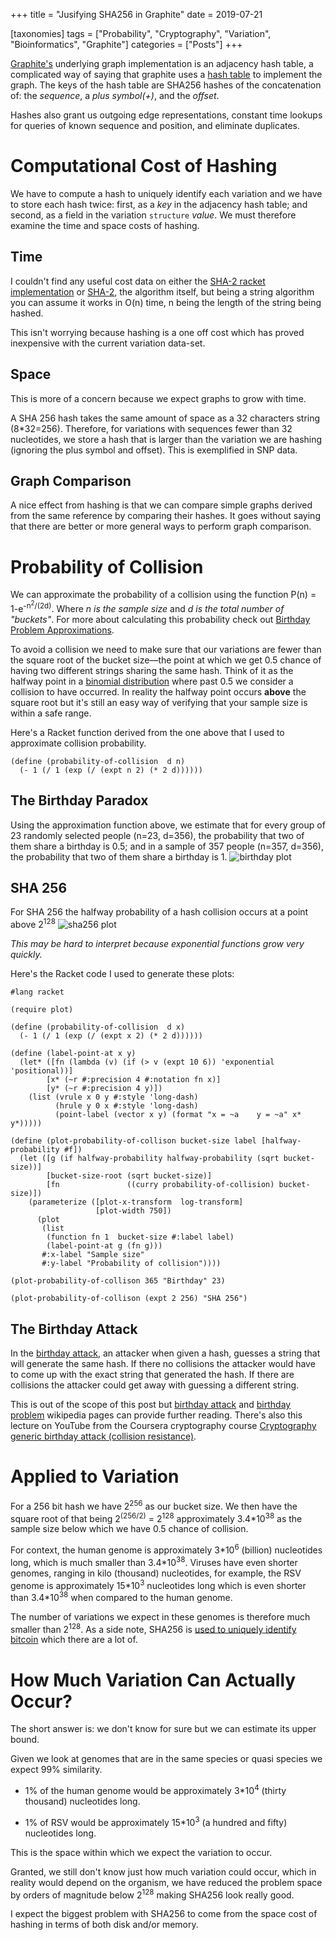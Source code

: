 +++
title = "Jusifying SHA256 in Graphite"
date = 2019-07-21

[taxonomies]
tags = ["Probability", "Cryptography", "Variation", "Bioinformatics", "Graphite"]
categories = ["Posts"]
+++

[Graphite's] underlying graph implementation is an adjacency hash table, a
complicated way of saying that graphite uses a [hash table] to implement the
graph. The keys of the hash table are SHA256 hashes of the concatenation of: the
*sequence*, a *plus symbol(+)*, and the *offset*.

<!-- more -->

Hashes also grant us outgoing edge representations, constant time lookups for
queries of known sequence and position, and eliminate duplicates.

# Computational Cost of Hashing
We have to compute a hash to uniquely identify each variation and we have to
store each hash twice: first, as a *key* in the adjacency hash table; and second,
as  a field in the variation `structure` *value*.
We must therefore examine the time and space costs of hashing.

## Time
I couldn't find any useful cost data on either the [SHA-2 racket implementation]
or [SHA-2], the algorithm itself, but being a string algorithm you can assume
it works in O(n) time, n being the length of the string being hashed.

This isn't worrying because hashing is a one off cost which has proved
inexpensive with the current variation data-set.

## Space
This is more of a concern because we expect graphs to grow with time.

A SHA 256 hash takes the same amount of space as a 32 characters string
(8*32=256). Therefore, for variations with sequences fewer than 32 nucleotides,
we store a hash that is larger than the variation we are hashing
(ignoring the plus symbol and offset). This is exemplified in SNP data.

## Graph Comparison
A nice effect from hashing is that we can compare simple graphs derived from the
same reference by comparing their hashes. It goes without saying that there are
better or more general ways to perform graph comparison.

# Probability of Collision
We can approximate the probability of a collision using the function
P(n) = 1-e<sup>-n<sup>2</sup>/(2d)</sup>. Where *n is the sample size* and *d
is the total number of "buckets"*.
For more about calculating this probability check out [Birthday Problem Approximations].

To avoid a collision we need to make sure that our variations are fewer than the
square root of the bucket size—the point at which we get 0.5 chance of having
two different strings sharing the same hash.
Think of it as the halfway point in a [binomial distribution] where past 0.5 we
consider a collision to have occurred. In reality the halfway point occurs
**above** the square root but it's still an easy way of verifying that your
sample size is within a safe range.



Here's a Racket function derived from the one above that I used to approximate
collision probability.
```
(define (probability-of-collision  d n)
  (- 1 (/ 1 (exp (/ (expt n 2) (* 2 d))))))
```

## The Birthday Paradox
Using the approximation function above, we estimate that for every group of 23
randomly selected people (n=23, d=356), the probability that two of them share a
birthday is 0.5; and in a sample of 357 people (n=357, d=356), the probability
that two of them share a birthday is 1.
![birthday plot]

## SHA 256
For SHA 256 the halfway probability of a hash collision occurs at a point above
2<sup>128</sup>
![sha256 plot]

*This may be hard to interpret because exponential functions grow very quickly.*

Here's the Racket code I used to generate these plots:
```
#lang racket

(require plot)

(define (probability-of-collision  d x)
  (- 1 (/ 1 (exp (/ (expt x 2) (* 2 d))))))

(define (label-point-at x y)
  (let* ([fn (lambda (v) (if (> v (expt 10 6)) 'exponential 'positional))]
        [x* (~r #:precision 4 #:notation fn x)]
        [y* (~r #:precision 4 y)])
    (list (vrule x 0 y #:style 'long-dash)
          (hrule y 0 x #:style 'long-dash)
          (point-label (vector x y) (format "x = ~a    y = ~a" x* y*)))))

(define (plot-probability-of-collison bucket-size label [halfway-probability #f])
  (let ([g (if halfway-probability halfway-probability (sqrt bucket-size))]
        [bucket-size-root (sqrt bucket-size)]
        [fn               ((curry probability-of-collision) bucket-size)])
    (parameterize ([plot-x-transform  log-transform]
                   [plot-width 750])
      (plot
       (list
        (function fn 1  bucket-size #:label label)
        (label-point-at g (fn g)))
       #:x-label "Sample size"
       #:y-label "Probability of collision"))))

(plot-probability-of-collison 365 "Birthday" 23)

(plot-probability-of-collison (expt 2 256) "SHA 256")
```

## The Birthday Attack
In the [birthday attack], an attacker when given a hash, guesses a string that
will generate the same hash. If there no collisions the attacker would have to
come up with the exact string that generated the hash. If there are collisions
the attacker could get away with guessing a different string.

This is out of the scope of this post but [birthday attack] and
[birthday problem] wikipedia pages can provide further reading.
There's also this lecture on YouTube from the Coursera cryptography course
[Cryptography generic birthday attack (collision resistance)].


# Applied to Variation
For a 256 bit hash we have 2<sup>256</sup> as our bucket size.
We then have the square root of that being
2<sup>(256/2)</sup> = 2<sup>128</sup> approximately 3.4\*10<sup>38</sup> as
the sample size below which we have 0.5 chance of collision.

For context, the human genome is approximately 3\*10<sup>6</sup> (billion)
nucleotides long, which is much smaller than  3.4\*10<sup>38</sup>.
Viruses have even shorter genomes, ranging in kilo (thousand) nucleotides,
for example, the RSV genome is approximately 15\*10<sup>3</sup> nucleotides long
which is even shorter than 3.4*10<sup>38</sup> when compared to the human genome.

The number of variations we expect in these genomes is therefore much smaller
than 2<sup>128</sup>. As a side note, SHA256 is
[used to uniquely identify bitcoin] which there are a lot of.

# How Much Variation Can Actually Occur?
The short answer is: we don't know for sure but we can estimate its upper bound.

Given we look at genomes that are in the same species or quasi species we expect
99% similarity.

  - 1% of the human genome would be approximately 3\*10<sup>4</sup> (thirty thousand)
nucleotides long.

  - 1% of RSV would be approximately 15\*10<sup>3</sup> (a hundred and fifty)
nucleotides long.

This is the space within which we expect the variation to occur.

Granted, we still don't know just how much variation could occur, which in
reality would depend on the organism, we have reduced the problem space by
orders of magnitude below 2<sup>128</sup> making SHA256 look really good.

I expect the biggest problem with SHA256 to come from the space cost of
hashing in terms of both disk and/or memory.


[Cryptography generic birthday attack (collision resistance)]: https://www.youtube.com/watch?v=5VY2KEh9WrE
[birthday attack]: https://en.wikipedia.org/wiki/Birthday_attack
[birthday problem]: https://en.wikipedia.org/wiki/Birthday_problem
[birthday plot]: /images/Content/Graphs/birthday.png
[sha256 plot]: /images/Content/Graphs/sha256.png
[Birthday Problem Approximations]: https://en.wikipedia.org/wiki/Birthday_problem#Approximations
[hash table]: https://en.wikipedia.org/wiki/Hash_table
[SHA-2 racket implementation]: https://docs.racket-lang.org/sha/index.html
[used to uniquely identify bitcoin]:  https://youtu.be/bBC-nXj3Ng4?t=343
[binomial distribution]: https://en.wikipedia.org/wiki/Binomial_distribution
[SHA-2]: https://nvlpubs.nist.gov/nistpubs/FIPS/NIST.FIPS.180-4.pdf
[Graphite's]: https://github.com/urbanslug/graphite
